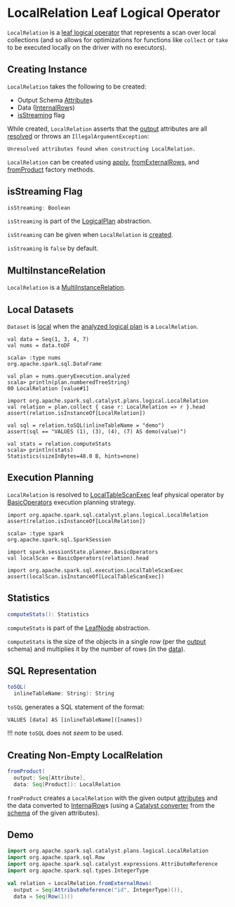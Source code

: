 # LocalRelation Leaf Logical Operator

`LocalRelation` is a [leaf logical operator](LeafNode.md) that represents a scan over local collections (and so allows for optimizations for functions like `collect` or `take` to be executed locally on the driver with no executors).

## Creating Instance

`LocalRelation` takes the following to be created:

* <span id="output"> Output Schema [Attribute](../expressions/Attribute.md)s
* <span id="data"> Data ([InternalRow](../InternalRow.md)s)
* [isStreaming](#isStreaming) flag

While created, `LocalRelation` asserts that the [output](#output) attributes are all [resolved](../expressions/Expression.md#resolved) or throws an `IllegalArgumentException`:

```text
Unresolved attributes found when constructing LocalRelation.
```

`LocalRelation` can be created using [apply](#apply), [fromExternalRows](#fromExternalRows), and [fromProduct](#fromProduct) factory methods.

## <span id="isStreaming"> isStreaming Flag

```scala
isStreaming: Boolean
```

`isStreaming` is part of the [LogicalPlan](LogicalPlan.md#isStreaming) abstraction.

`isStreaming` can be given when `LocalRelation` is [created](#creating-instance).

`isStreaming` is `false` by default.

## <span id="MultiInstanceRelation"> MultiInstanceRelation

`LocalRelation` is a [MultiInstanceRelation](MultiInstanceRelation.md).

## Local Datasets

`Dataset` is [local](../Dataset.md#isLocal) when the [analyzed logical plan](../Dataset.md#logicalPlan) is a `LocalRelation`.

```text
val data = Seq(1, 3, 4, 7)
val nums = data.toDF

scala> :type nums
org.apache.spark.sql.DataFrame

val plan = nums.queryExecution.analyzed
scala> println(plan.numberedTreeString)
00 LocalRelation [value#1]

import org.apache.spark.sql.catalyst.plans.logical.LocalRelation
val relation = plan.collect { case r: LocalRelation => r }.head
assert(relation.isInstanceOf[LocalRelation])

val sql = relation.toSQL(inlineTableName = "demo")
assert(sql == "VALUES (1), (3), (4), (7) AS demo(value)")

val stats = relation.computeStats
scala> println(stats)
Statistics(sizeInBytes=48.0 B, hints=none)
```

## Execution Planning

`LocalRelation` is resolved to [LocalTableScanExec](../physical-operators/LocalTableScanExec.md) leaf physical operator by [BasicOperators](../execution-planning-strategies/BasicOperators.md) execution planning strategy.

```text
import org.apache.spark.sql.catalyst.plans.logical.LocalRelation
assert(relation.isInstanceOf[LocalRelation])

scala> :type spark
org.apache.spark.sql.SparkSession

import spark.sessionState.planner.BasicOperators
val localScan = BasicOperators(relation).head

import org.apache.spark.sql.execution.LocalTableScanExec
assert(localScan.isInstanceOf[LocalTableScanExec])
```

## <span id="computeStats"> Statistics

```scala
computeStats(): Statistics
```

`computeStats` is part of the [LeafNode](LeafNode.md#computeStats) abstraction.

`computeStats` is the size of the objects in a single row (per the [output](#output) schema) and multiplies it by the number of rows (in the [data](#data)).

## <span id="toSQL"> SQL Representation

```scala
toSQL(
  inlineTableName: String): String
```

`toSQL` generates a SQL statement of the format:

```text
VALUES [data] AS [inlineTableName]([names])
```

!!! note
    `toSQL` does not _seem_ to be used.

## <span id="fromProduct"> Creating Non-Empty LocalRelation

```scala
fromProduct(
  output: Seq[Attribute],
  data: Seq[Product]): LocalRelation
```

`fromProduct` creates a `LocalRelation` with the given output [attributes](../expressions/Attribute.md) and the data converted to [InternalRow](../InternalRow.md)s (using a [Catalyst converter](../CatalystTypeConverters.md#createToCatalystConverter) from the [schema](../types/StructType.md#fromAttributes) of the given attributes).

## Demo

```scala
import org.apache.spark.sql.catalyst.plans.logical.LocalRelation
import org.apache.spark.sql.Row
import org.apache.spark.sql.catalyst.expressions.AttributeReference
import org.apache.spark.sql.types.IntegerType
```

```scala
val relation = LocalRelation.fromExternalRows(
  output = Seq(AttributeReference("id", IntegerType)()),
  data = Seq(Row(1)))
```
